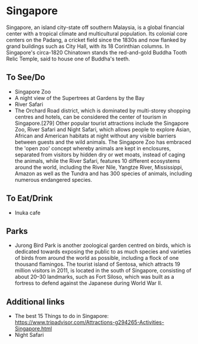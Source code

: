 # Singapore

Singapore, an island city-state off southern Malaysia, is a global financial center with a tropical climate and multicultural population. Its colonial core centers on the Padang, a cricket field since the 1830s and now flanked by grand buildings such as City Hall, with its 18 Corinthian columns. In Singapore's circa-1820 Chinatown stands the red-and-gold Buddha Tooth Relic Temple, said to house one of Buddha's teeth.

## To See/Do

* Singapore Zoo
* A night view of the Supertrees at Gardens by the Bay
* River Safari
* The Orchard Road district, which is dominated by multi-storey shopping centres and hotels, can be considered the center of tourism in Singapore.[279] Other popular tourist attractions include the Singapore Zoo, River Safari and Night Safari, which allows people to explore Asian, African and American habitats at night without any visible barriers between guests and the wild animals. The Singapore Zoo has embraced the 'open zoo' concept whereby animals are kept in enclosures, separated from visitors by hidden dry or wet moats, instead of caging the animals, while the River Safari, features 10 different ecosystems around the world, including the River Nile, Yangtze River, Mississippi, Amazon as well as the Tundra and has 300 species of animals, including numerous endangered species.

## To Eat/Drink

* Inuka cafe

## Parks

* Jurong Bird Park is another zoological garden centred on birds, which is dedicated towards exposing the public to as much species and varieties of birds from around the world as possible, including a flock of one thousand flamingos. The tourist island of Sentosa, which attracts 19 million visitors in 2011, is located in the south of Singapore, consisting of about 20–30 landmarks, such as Fort Siloso, which was built as a fortress to defend against the Japanese during World War II.

## Additional links

* The best 15 Things to do in Singapore: https://www.tripadvisor.com/Attractions-g294265-Activities-Singapore.html
* Night Safari